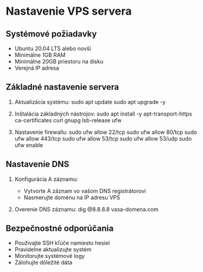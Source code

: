 # Nastavenie VPS servera

## Systémové požiadavky
- Ubuntu 20.04 LTS alebo novší
- Minimálne 1GB RAM
- Minimálne 20GB priestoru na disku
- Verejná IP adresa

## Základné nastavenie servera

1. Aktualizácia systému:
sudo apt update
sudo apt upgrade -y

2. Inštalácia základných nástrojov:
sudo apt install -y apt-transport-https ca-certificates curl gnupg lsb-release ufw

3. Nastavenie firewallu:
sudo ufw allow 22/tcp
sudo ufw allow 80/tcp
sudo ufw allow 443/tcp
sudo ufw allow 53/tcp
sudo ufw allow 53/udp
sudo ufw enable

## Nastavenie DNS
1. Konfigurácia A záznamu:
   - Vytvorte A záznam vo vašom DNS registrátorovi
   - Nasmerujte doménu na IP adresu VPS

2. Overenie DNS záznamu:
dig @8.8.8.8 vasa-domena.com

## Bezpečnostné odporúčania
- Používajte SSH kľúče namiesto hesiel
- Pravidelne aktualizujte systém
- Monitorujte systémové logy
- Zálohujte dôležité dáta
